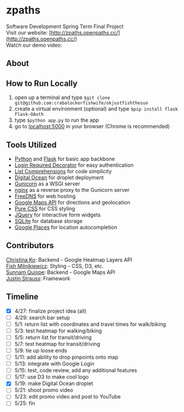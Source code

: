 zpaths
=========
Software Development Spring Term Final Project  
Visit our website:  [http://zpaths.openpaths.cc/](http://zpaths.openpaths.cc/)  
Watch our demo video:  

## About



## How to Run Locally

1. open up a terminal and type `$git clone git@github.com:crabalockerfishwife/okjustfishthesun`
2. create a virtual environment (optional) and type `$pip install flask Flask-OAuth`
3. type `$python app.py` to run the app
4. go to [localhost:5000](localhost:5000) in your browser (Chrome is recommended)

## Tools Utilized

- [Python](https://www.python.org/) and [Flask](http://flask.pocoo.org/) for basic app backbone  
- [Login Required Decorator](http://flask.pocoo.org/docs/0.10/patterns/viewdecorators/) for easy authentication  
- [List Comprehensions](https://docs.python.org/2/tutorial/datastructures.html) for code simplicity  
- [Digital Ocean](https://www.digitalocean.com/) for droplet deployment  
- [Gunicorn](http://gunicorn.org/) as a WSGI server  
- [nginx](http://nginx.org/) as a reverse proxy to the Gunicorn server  
- [FreeDNS](http://freedns.afraid.org/) for web hosting  
- [Google Maps API](https://developers.google.com/maps/) for directions and geolocation  
- [Pure CSS](http://purecss.io/) for CSS styling  
- [JQuery](http://jquery.com/) for interactive form widgets  
- [SQLite](http://www.sqlite.org/) for database storage  
- [Google Places](https://developers.google.com/maps/documentation/javascript/examples/places-autocomplete) for location autocompletion  

## Contributors
[Christina Ko](https://github.com/ChristinaKo): Backend - Google Heatmap Layers API  
[Fish Milnikiewicz](https://github.com/crabalockerfishwife): Styling - CSS, D3, etc.  
[Sunnam Quispe](https://github.com/konceq): Backend - Google Maps API  
[Justin Strauss](https://github.com/justinstrauss): Framework

## Timeline
- [X] 4/27: finalize project idea (all)
- [ ] 4/29: search bar setup 
- [ ] 5/1: return list with coordinates and travel times for walk/biking
- [ ] 5/3: test heatmap for walking/biking
- [ ] 5/5: return list for transit/driving
- [ ] 5/7: test heatmap for transit/driving
- [ ] 5/9: tie up loose ends
- [ ] 5/11: add ability to drop pinpoints onto map
- [ ] 5/13: integrate with Google Login
- [ ] 5/15: test, code review, add any additional features
- [ ] 5/17: use D3 to make cool logo
- [X] 5/19: make Digital Ocean droplet
- [ ] 5/21: shoot promo video
- [ ] 5/23: edit promo video and post to YouTube
- [ ] 5/25: fin
